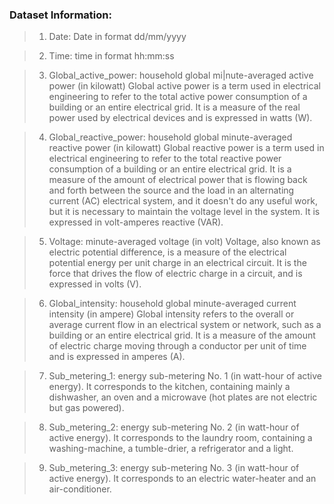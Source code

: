 ### Dataset Information:
>1) Date: Date in format dd/mm/yyyy

>2) Time: time in format hh:mm:ss

>3) Global_active_power: household global mi|nute-averaged active power (in kilowatt)
Global active power is a term used in electrical engineering to
refer to the total active power consumption of a building or an entire electrical
grid. It is a measure of the real power used by electrical devices and is expressed in watts (W).

>4) Global_reactive_power: household global minute-averaged reactive power (in kilowatt)
Global reactive power is a term used in electrical engineering to refer to the
total reactive power consumption of a building or an entire electrical grid.
It is a measure of the amount of electrical power that is flowing back and forth between
the source and the load in an alternating current (AC) electrical system, and it doesn't do any
useful work, but it is necessary to maintain the voltage level in the system. It is expressed in volt-amperes reactive (VAR).

>5) Voltage: minute-averaged voltage (in volt)
Voltage, also known as electric potential difference, is a
measure of the electrical potential energy per unit charge in an electrical circuit. It is the force that drives
the flow of electric charge in a circuit, and is expressed in volts (V).

>6) Global_intensity: household global minute-averaged current intensity (in ampere)
Global intensity refers to the overall or average current flow
in an electrical system or network, such as a building or an entire electrical grid. It is a measure of the
amount of electric charge moving through a conductor per unit of time and is expressed in amperes (A).

>7) Sub_metering_1: energy sub-metering No. 1 (in watt-hour of active energy).
It corresponds to the kitchen, containing mainly a dishwasher,
an oven and a microwave (hot plates are not electric but gas powered).

>8) Sub_metering_2: energy sub-metering No. 2 (in watt-hour of active energy).
It corresponds to the laundry room, containing a washing-machine,
a tumble-drier, a refrigerator and a light.

>9) Sub_metering_3: energy sub-metering No. 3 (in watt-hour of active energy).
It corresponds to an electric water-heater and an air-conditioner.
